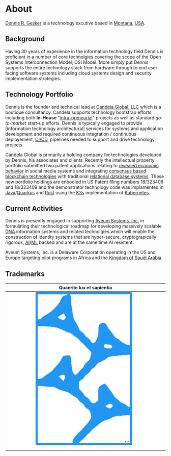 # About

[Dennis R. Gesker](https://linkedin.com/in/gesker) is a technology excutive based in [Montana](https://en.wikipedia.org/wiki/Montana), [USA](https://en.wikipedia.org/wiki/United_States).


## Background

Having 30 years of experience in the information technology field Dennis is proficient in a number of core technolgies covering the scope of the Open Systems Interconnection Model; OSI Model. More simply put Dennis supports the entire technology stack from hardware through to end user facing software systems including cloud systems design and security implementation strategies.

## Technology Portfolio

Dennis is the founder and technical lead at [Candela Global, LLC](https://candela.global) which is a boutique consultancy. Candela supports technology bootstrap efforts including both **In-House** "[intra-preneurial](https://www.investopedia.com/terms/i/intrapreneurship.asp#:~:text=The%20term%20intrapreneurship%20refers%20to,an%20innovative%20product%20or%20service.)" projects as well as standard *go-to-market* start-up efforts. Dennis is typically engaged to provide [information technology architectural] services for systems and application development and required continuous integration / continuous deployement, [CI/CD](https://www.redhat.com/en/topics/devops/what-is-ci-cd), pipelines needed to support and drive technology projects.

Candela Global is primarily a holding company for technologies developed by Dennis, his associates and clients. Recently the intellectual property portfolio submitted two patent applications relating to [revealed economic behavior](https://www.investopedia.com/terms/r/revealed-preference.asp) in social media systems and integrating [consensus based](https://hacken.io/discover/consensus-mechanisms/) [blockchain technologies](https://en.wikipedia.org/wiki/Blockchain) with traditional [relational database systems](https://www.ibm.com/topics/relational-databases). These new portfolio holdings are enbodied in US Patent filing numbers 18/323408 and 18/323409 and the demonstrator technology code was implamented in [Java](https://java.com)/[Quarkus](https://quarkus.io) and [Rust](https://www.rust-lang.org/) using the [K3s](https://k3s.io/) implementation of [Kubernetes](https://kubernetes.io/).

## Current Activities

Dennis is presently engaged in supporting [Aveum Systems, Inc.](https://www.aveumsystems.com/) in formulating their technological roadmap for developing massively scalable [DNA](https://en.wikipedia.org/wiki/DNA) information systems and related technolgies which will enable the construction of identity systems that are hyper-secure, cryptograpically rigorous, [AI](https://en.wikipedia.org/wiki/Artificial_intelligence)/[ML](https://en.wikipedia.org/wiki/Machine_learning) backed and are at the same time AI resistent.

Aveum Systems, Inc. is a Delaware Corporation operating in the US and Europe targeting pilot programs in Africa and the [Kingdom of Saudi Arabia](https://houseofsaud.com/).

## Trademarks


|**Quaerite lux et sapientia**                       |
|----------------------------------------------------|
|![Zalag Logo](images/zalag_square_match_512x512.png)|
